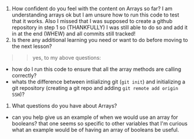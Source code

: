 1. How confident do you feel with the content on Arrays so far? 
I am understanding arrays ok but I am unsure how to run this code to test that it works. Also I missed that I was supposed to create a github repository in step 1 so (THANKFULLY) I was still able to do so and add it in at the end (WHEW) and all commits still tracked! 
1. Is there any additional learning you need or want to do before moving to the next lesson? 
>> yes, to my above questions:
- how do I run this code to ensure that all the array methods are calling correctly?
- whats the difference between intiializing git (`git init`) and  initializing a git repository (creating a git repo and adding `git remote add origin SSH`)?
1. What questions do you have about Arrays?
- can you help give us an example of when we would use an array for booleans? that one seems so specific to other variables that I'm curious what an example would be of having an array of booleans be useful.